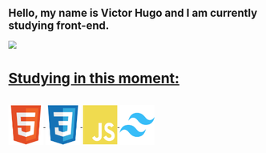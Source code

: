 ## Hello, my name is Victor Hugo and I am currently studying front-end.

<div>
  <a href="https://github.com/hugoowszz">
  <img height="180em" src="https://github-readme-stats.vercel.app/api/top-langs/?username=hugoowszz&layout=compact"/>
</div>

<h1>Studying in this moment:</h1>
<div style="display: inline_block"><br>
  <img align="center" alt="Hugo-HTML" height="80" width="70" src="https://raw.githubusercontent.com/devicons/devicon/master/icons/html5/html5-original.svg">
  <img align="center" alt="Hugo-CSS" height="80" width="70" src="https://raw.githubusercontent.com/devicons/devicon/master/icons/css3/css3-original.svg">
  <img align="center" alt="Hugo-Js" height="80" width="70" src="https://raw.githubusercontent.com/devicons/devicon/master/icons/javascript/javascript-plain.svg">
  <!-- <img align="center" alt="Hugo-Csharp" height="80" width="70" src="https://raw.githubusercontent.com/devicons/devicon/master/icons/csharp/csharp-original.svg"> -->
  <img align="center" alt="Hugo-Tailwindcss" height="80" width="70" src="https://raw.githubusercontent.com/devicons/devicon/master/icons/tailwindcss/tailwindcss-original.svg">
</div>
